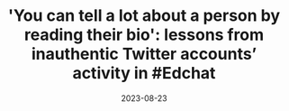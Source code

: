 ---
types: ["publication"]
date: 2023-08-23
layout: publication
publication_types: "journal"
title: "'You can tell a lot about a person by reading their bio': lessons from inauthentic Twitter accounts’ activity in #Edchat"
co-authors: ["Dan Krutka"]
outlets: ["Journal of Research on Technology in Education"]
projects: ["government information operations and online communities"]
topics: ["social media","Twitter","teacher-focused Twitter hashtags","teacher professional learning","critical educational technology"]
methods: ["digital methods","qualitative coding"]
link: "/2023-Krutka-Greenhalgh-inauthentic-accounts.pdf"
link_type: "preprint" 
summary: "There is an abundance of scholarship documenting educators’ uses of for-profit social media platforms for professional learning, but little is known about how inauthentic accounts affect those experiences. We studied 83 state-sponsored accounts’ interactions with the teacher-focused #Edchat hashtag by analyzing their profiles, profiles of accounts they retweeted, and tweets they shared. We found no patterns of overt state interference in #Edchat; however, state-sponsored accounts amplified other inauthentic accounts, such as those focused on commercial, spam, and self-promoting #Edchat messages. Most state accounts used formulaic methods to create relatable account profiles that may go unnoticed by educators using the hashtag. These findings raise questions for educators and researchers about disinformation, anonymity, attention-seeking, and information glut in social media environments polluted by inauthentic amplification."
citation: 'Krutka, D. G., & <strong>Greenhalgh</strong>, S. P. (2023). "You can tell a lot about a person by reading their bio": Lessons from inauthentic Twitter accounts’ activity in #Edchat. <em>Journal of Research on Technology in Education</em>, <em>55</em>(3), 369-387. <a href="https://doi.org/10.1080/15391523.2021.1962454">https://doi.org/10.1080/15391523.2021.1962454</a>'
---